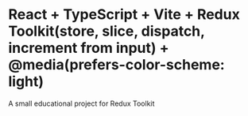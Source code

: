 # React + TypeScript + Vite + Redux Toolkit(store, slice, dispatch, increment from input) + @media(prefers-color-scheme: light)

A small educational project for Redux Toolkit